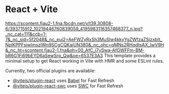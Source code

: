 # React + Vite
https://scontent.fjau2-1.fna.fbcdn.net/v/t39.30808-6/393715912_10219446760839059_4195983116357468377_n.jpg?_nc_cat=111&ccb=1-7&_nc_sid=5f2048&_nc_eui2=AeFWZyRxSh3MuSlw4kkyYgZWfzaZSjzxbIt_NplKPPFsiwlmszIWn9SCgCQKaiUN380&_nc_ohc=qMNs2RHqdtsAX_lwV9H&_nc_ht=scontent.fjau2-1.fna&oh=00_AfC_i7ySwa-AfGWFFm-BM-bR6G1Fi69bEYD6aSewSrp_Qw&oe=6537E3A3
This template provides a minimal setup to get React working in Vite with HMR and some ESLint rules.

Currently, two official plugins are available:

- [@vitejs/plugin-react](https://github.com/vitejs/vite-plugin-react/blob/main/packages/plugin-react/README.md) uses [Babel](https://babeljs.io/) for Fast Refresh
- [@vitejs/plugin-react-swc](https://github.com/vitejs/vite-plugin-react-swc) uses [SWC](https://swc.rs/) for Fast Refresh
